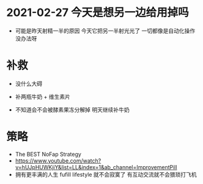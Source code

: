 
# 2021-02-27 今天是想另一边给用掉吗

- 可能是昨天射精一半的原因 今天它把另一半射光光了 一切都像是自动化操作 没办法呀

# 补救

- 没什么大碍  

- 补两瓶牛奶 + 维生素片      

- 不知道会不会被酵素果冻分解掉  明天继续补牛奶    


# 策略

- The BEST NoFap Strategy
- https://www.youtube.com/watch?v=hUJpHUWKjiY&list=LL&index=1&ab_channel=ImprovementPill 
- 拥有更丰满的人生 fufill lifestyle  就不会寂寞了  有互动交流就不会猥琐打飞机 
